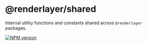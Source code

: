 # @renderlayer/shared

Internal utility functions and constants shared across `@renderlayer` packages.

[![NPM version][npm-badge]][npm-url]

[npm-badge]: https://img.shields.io/npm/v/@renderlayer/shared
[npm-url]: https://www.npmjs.com/package/@renderlayer/shared

